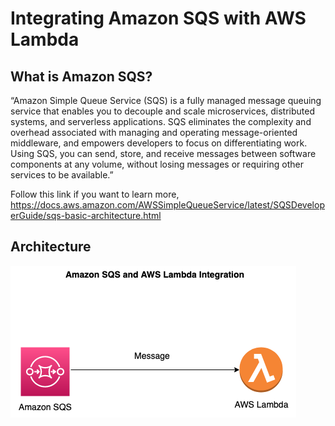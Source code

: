 # Integrating Amazon SQS with AWS Lambda

## What is Amazon SQS?
“Amazon Simple Queue Service (SQS) is a fully managed message queuing service that enables you to decouple and scale microservices, distributed systems, and serverless applications. SQS eliminates the complexity and overhead associated with managing and operating message-oriented middleware, and empowers developers to focus on differentiating work. Using SQS, you can send, store, and receive messages between software components at any volume, without losing messages or requiring other services to be available.”

Follow this link if you want to learn more, https://docs.aws.amazon.com/AWSSimpleQueueService/latest/SQSDeveloperGuide/sqs-basic-architecture.html

## Architecture
![SQS Lambda](/sqs-lambda.png)
